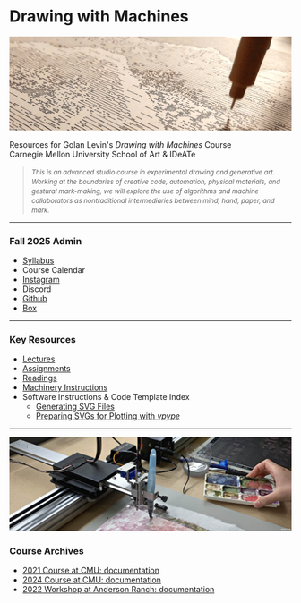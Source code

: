# Drawing with Machines

![60428_banner_2021](syllabus/60428_banner_2021.png)

Resources for Golan Levin's *Drawing with Machines* Course<br />Carnegie Mellon University School of Art & IDeATe

> <small>*This is an advanced studio course in experimental drawing and generative art. Working at the boundaries of creative code, automation, physical materials, and gestural mark-making, we will explore the use of algorithms and machine collaborators as nontraditional intermediaries between mind, hand, paper, and mark.*</small>

---

### Fall 2025 Admin

* [Syllabus](syllabus/60-468_syllabus_fall_2025.md) 
* Course Calendar
* [Instagram](https://www.instagram.com/drawingwithmachines/)
* Discord
* [Github](https://github.com/golanlevin/DrawingWithMachines)
* [Box](https://cmu.box.com/s/rmeiop95vt67nmw60dz1v5x08wqp6m0c)

---

### Key Resources

* [Lectures](lectures/README.md)
* [Assignments](assignments/README.md)
* [Readings](readings/README.md)
* [Machinery Instructions](machines/README.md)
* Software Instructions & Code Template Index
  * [Generating SVG Files](generating_svg/README.md)
  * [Preparing SVGs for Plotting with *vpype*](generating_svg/vpype_svg_prep/README.md)

---

![60428_banner_2025](syllabus/60428_banner_2025.jpg)

### Course Archives

* [2021 Course at CMU: documentation](documentation/2021/README.md)
* [2024 Course at CMU: documentation](documentation/2024/README.md)
* [2022 Workshop at Anderson Ranch: documentation](documentation/2022/README.md)

